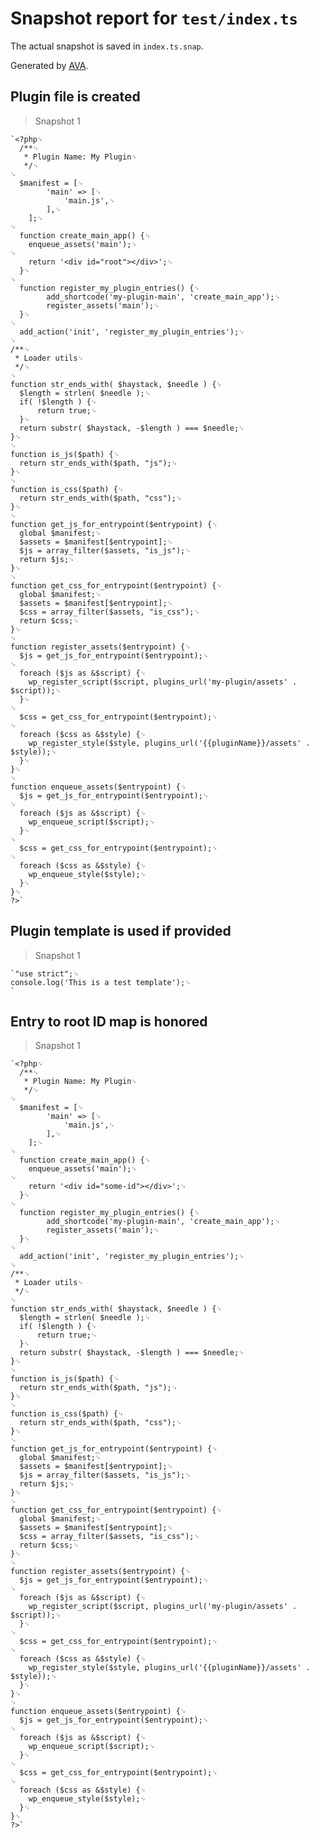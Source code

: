 # Snapshot report for `test/index.ts`

The actual snapshot is saved in `index.ts.snap`.

Generated by [AVA](https://avajs.dev).

## Plugin file is created

> Snapshot 1

    `<?php␊
      /**␊
       * Plugin Name: My Plugin␊
       */␊
    ␊
      $manifest = [␊
    		'main' => [␊
    			'main.js',␊
    		],␊
    	];␊
    ␊
      function create_main_app() {␊
        enqueue_assets('main');␊
    ␊
        return '<div id="root"></div>';␊
      }␊
    ␊
      function register_my_plugin_entries() {␊
    		add_shortcode('my-plugin-main', 'create_main_app');␊
    		register_assets('main');␊
      }␊
    ␊
      add_action('init', 'register_my_plugin_entries');␊
    ␊
    /**␊
     * Loader utils␊
     */␊
    ␊
    function str_ends_with( $haystack, $needle ) {␊
      $length = strlen( $needle );␊
      if( !$length ) {␊
          return true;␊
      }␊
      return substr( $haystack, -$length ) === $needle;␊
    }␊
    ␊
    function is_js($path) {␊
      return str_ends_with($path, "js");␊
    }␊
    ␊
    function is_css($path) {␊
      return str_ends_with($path, "css");␊
    }␊
    ␊
    function get_js_for_entrypoint($entrypoint) {␊
      global $manifest;␊
      $assets = $manifest[$entrypoint];␊
      $js = array_filter($assets, "is_js");␊
      return $js;␊
    }␊
    ␊
    function get_css_for_entrypoint($entrypoint) {␊
      global $manifest;␊
      $assets = $manifest[$entrypoint];␊
      $css = array_filter($assets, "is_css");␊
      return $css;␊
    }␊
    ␊
    function register_assets($entrypoint) {␊
      $js = get_js_for_entrypoint($entrypoint);␊
    ␊
      foreach ($js as &$script) {␊
        wp_register_script($script, plugins_url('my-plugin/assets' . $script));␊
      }␊
    ␊
      $css = get_css_for_entrypoint($entrypoint);␊
    ␊
      foreach ($css as &$style) {␊
        wp_register_style($style, plugins_url('{{pluginName}}/assets' . $style));␊
      }␊
    }␊
    ␊
    function enqueue_assets($entrypoint) {␊
      $js = get_js_for_entrypoint($entrypoint);␊
    ␊
      foreach ($js as &$script) {␊
        wp_enqueue_script($script);␊
      }␊
    ␊
      $css = get_css_for_entrypoint($entrypoint);␊
    ␊
      foreach ($css as &$style) {␊
        wp_enqueue_style($style);␊
      }␊
    }␊
    ?>`

## Plugin template is used if provided

> Snapshot 1

    `"use strict";␊
    console.log('This is a test template');␊
    `

## Entry to root ID map is honored

> Snapshot 1

    `<?php␊
      /**␊
       * Plugin Name: My Plugin␊
       */␊
    ␊
      $manifest = [␊
    		'main' => [␊
    			'main.js',␊
    		],␊
    	];␊
    ␊
      function create_main_app() {␊
        enqueue_assets('main');␊
    ␊
        return '<div id="some-id"></div>';␊
      }␊
    ␊
      function register_my_plugin_entries() {␊
    		add_shortcode('my-plugin-main', 'create_main_app');␊
    		register_assets('main');␊
      }␊
    ␊
      add_action('init', 'register_my_plugin_entries');␊
    ␊
    /**␊
     * Loader utils␊
     */␊
    ␊
    function str_ends_with( $haystack, $needle ) {␊
      $length = strlen( $needle );␊
      if( !$length ) {␊
          return true;␊
      }␊
      return substr( $haystack, -$length ) === $needle;␊
    }␊
    ␊
    function is_js($path) {␊
      return str_ends_with($path, "js");␊
    }␊
    ␊
    function is_css($path) {␊
      return str_ends_with($path, "css");␊
    }␊
    ␊
    function get_js_for_entrypoint($entrypoint) {␊
      global $manifest;␊
      $assets = $manifest[$entrypoint];␊
      $js = array_filter($assets, "is_js");␊
      return $js;␊
    }␊
    ␊
    function get_css_for_entrypoint($entrypoint) {␊
      global $manifest;␊
      $assets = $manifest[$entrypoint];␊
      $css = array_filter($assets, "is_css");␊
      return $css;␊
    }␊
    ␊
    function register_assets($entrypoint) {␊
      $js = get_js_for_entrypoint($entrypoint);␊
    ␊
      foreach ($js as &$script) {␊
        wp_register_script($script, plugins_url('my-plugin/assets' . $script));␊
      }␊
    ␊
      $css = get_css_for_entrypoint($entrypoint);␊
    ␊
      foreach ($css as &$style) {␊
        wp_register_style($style, plugins_url('{{pluginName}}/assets' . $style));␊
      }␊
    }␊
    ␊
    function enqueue_assets($entrypoint) {␊
      $js = get_js_for_entrypoint($entrypoint);␊
    ␊
      foreach ($js as &$script) {␊
        wp_enqueue_script($script);␊
      }␊
    ␊
      $css = get_css_for_entrypoint($entrypoint);␊
    ␊
      foreach ($css as &$style) {␊
        wp_enqueue_style($style);␊
      }␊
    }␊
    ?>`
